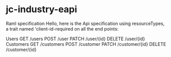 # jc-industry-eapi
Raml specification
Hello, here is the Api specification using resourceTypes,  a trait named 'client-id-required on all the end points: 

Users
GET /users
POST /user
PATCH /user/{id}
DELETE /user/{id}
Customers
GET /customers
POST /customer
PATCH /customer/{id}
DELETE /customer/{id}

